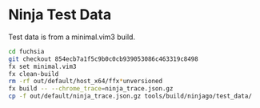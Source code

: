 # Ninja Test Data

Test data is from a minimal.vim3 build.

```bash
cd fuchsia
git checkout 854ecb7a1f5c9b0c0cb939053086c463319c8498
fx set minimal.vim3
fx clean-build
rm -rf out/default/host_x64/ffx*unversioned
fx build -- --chrome_trace=ninja_trace.json.gz
cp -f out/default/ninja_trace.json.gz tools/build/ninjago/test_data/
```
